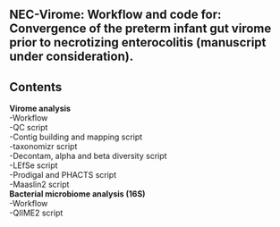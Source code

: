 ## NEC-Virome: Workflow and code for: Convergence of the preterm infant gut virome prior to necrotizing enterocolitis (manuscript under consideration).

## Contents

**Virome analysis** <br />
-Workflow <br />
-QC script <br />
-Contig building and mapping script <br />
-taxonomizr script <br />
-Decontam, alpha and beta diversity script <br />
-LEfSe script <br />
-Prodigal and PHACTS script <br />
-Maaslin2 script <br />
**Bacterial microbiome analysis (16S)** <br />
-Workflow <br />
-QIIME2 script